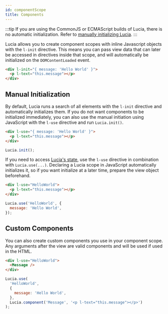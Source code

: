 ```yaml
---
id: componentScope
title: Components
---
```


:::tip 
If you are using the CommonJS or ECMAScript builds of Lucia, there is no automatic initialization. Refer to [manually initializing Lucia](#manual-initialization).
:::

Lucia allows you to create component scopes with inline Javascript objects with the `l-init` directive. This means you can pass view data that can later be accessed in directives inside that scope, and will automatically be initialized on the `DOMContentLoaded` event.

```html
<div l-init="{ message: 'Hello World' }">
  <p l-text="this.message"></p>
</div>
```

## Manual Initialization

By default, Lucia runs a search of all elements with the `l-init` directive and automatically initializes them. If you do not want components to be initialized immediately, you can also use the manual initiation using JavaScript with the `l-use` directive and run `Lucia.init()`.

```html
<div l-use="{ message: 'Hello World' }">
  <p l-text="this.message"></p>
</div>
```

```js
Lucia.init();
```

If you need to access [Lucia's state](/docs/essentials/accessingLuciaState), use the `l-use` directive in combination with `Lucia.use(...)`. Declaring a Lucia scope in JavaScript automatically initializes it, so if you want initialize at a later time, prepare the view object beforehand.

```html
<div l-use="HelloWorld">
  <p l-text="this.message"></p>
</div>
```

```js
Lucia.use('HelloWorld', {
  message: 'Hello World',
});
```

## Custom Components

You can also create custom components you use in your component scope. Any arguments after the view are valid components and will be used if used in the HTML.

```html
<div l-use="HelloWorld">
  <Message />
</div>
```

```js
Lucia.use(
  'HelloWorld',
  {
    message: 'Hello World',
  },
  Lucia.component('Message', '<p l-text="this.message"></p>')
);
```
